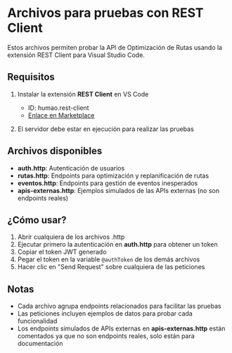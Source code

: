 # Archivos para pruebas con REST Client

Estos archivos permiten probar la API de Optimización de Rutas usando la extensión REST Client para Visual Studio Code.

## Requisitos

1. Instalar la extensión **REST Client** en VS Code
   - ID: humao.rest-client
   - [Enlace en Marketplace](https://marketplace.visualstudio.com/items?itemName=humao.rest-client)

2. El servidor debe estar en ejecución para realizar las pruebas

## Archivos disponibles

- **auth.http**: Autenticación de usuarios
- **rutas.http**: Endpoints para optimización y replanificación de rutas
- **eventos.http**: Endpoints para gestión de eventos inesperados
- **apis-externas.http**: Ejemplos simulados de las APIs externas (no son endpoints reales)

## ¿Cómo usar?

1. Abrir cualquiera de los archivos .http
2. Ejecutar primero la autenticación en **auth.http** para obtener un token
3. Copiar el token JWT generado
4. Pegar el token en la variable `@authToken` de los demás archivos
5. Hacer clic en "Send Request" sobre cualquiera de las peticiones

## Notas

- Cada archivo agrupa endpoints relacionados para facilitar las pruebas
- Las peticiones incluyen ejemplos de datos para probar cada funcionalidad
- Los endpoints simulados de APIs externas en **apis-externas.http** están comentados ya que no son endpoints reales, solo están para documentación 